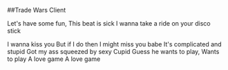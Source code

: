 ##Trade Wars Client

Let's have some fun,
This beat is sick
I wanna take a ride on your disco stick

I wanna kiss you
But if I do then I might miss you babe
It's complicated and stupid
Got my ass squeezed by sexy Cupid
Guess he wants to play,
Wants to play
A love game
A love game
